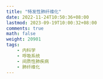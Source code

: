 ```yaml
---
title: "特发性肺纤维化"
date: 2022-11-24T10:50:36+08:00
lastmod: 2023-09-19T10:00:32+08:00
comments: true
math: false
weight: 20901
tags:
    - 内科学
    - 呼吸系统
    - 间质性肺疾病
    - 肺纤维化
---
```


